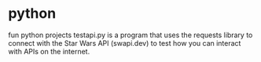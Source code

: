 # python
fun python projects
testapi.py is a program that uses the requests library to connect with the Star Wars API (swapi.dev) to test how you can interact with APIs on the internet.


